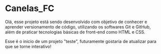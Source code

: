 # Canelas_FC
 Olá, esse projeto está sendo desenvolvido com objetivo de conhecer e aprender versionamento de código,
 utilizando os softwares Git e GitHub, além de praticar tecnologias básicas de front-end como HTML e CSS.

Esse é o inicio de um projeto "teste", futuramente gostaria de atualizar para que se torne interativo!
